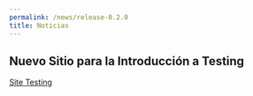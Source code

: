 ```yaml
---
permalink: /news/release-0.2.0
title: Noticias
---
```


Nuevo Sitio para la Introducción a Testing
------------------

[Site Testing][1]

[1]: http://technology.intraway.com/practices/testing